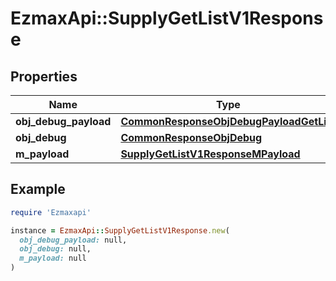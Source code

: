 # EzmaxApi::SupplyGetListV1Response

## Properties

| Name | Type | Description | Notes |
| ---- | ---- | ----------- | ----- |
| **obj_debug_payload** | [**CommonResponseObjDebugPayloadGetList**](CommonResponseObjDebugPayloadGetList.md) |  |  |
| **obj_debug** | [**CommonResponseObjDebug**](CommonResponseObjDebug.md) |  | [optional] |
| **m_payload** | [**SupplyGetListV1ResponseMPayload**](SupplyGetListV1ResponseMPayload.md) |  |  |

## Example

```ruby
require 'Ezmaxapi'

instance = EzmaxApi::SupplyGetListV1Response.new(
  obj_debug_payload: null,
  obj_debug: null,
  m_payload: null
)
```

